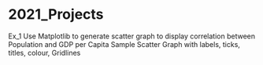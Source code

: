 # 2021_Projects

Ex_1 Use Matplotlib to generate scatter graph to display correlation between Population and GDP per Capita
Sample Scatter Graph with labels, ticks, titles, colour, Gridlines


